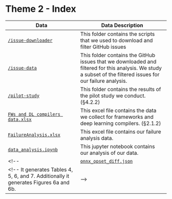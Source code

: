 # Theme 2 - Index
|Data|Data Description|
|----|-----------------|
|[`/issue-downloader`](/Theme2/issue-downloader/)| This folder contains the scripts that we used to download and filter GitHub issues|
|[`/issue-data`](/Theme2/issue-data/)| This folder contains the GitHub issues that we downloaded and filtered for this analysis. We study a subset of the filtered issues for our failure analysis.|
|[`/pilot-study`](/Theme2/pilot-study/)| This folder contains the results of the pilot study we conduct. (§4.2.2)|
|[`FWs and DL compilers data.xlsx`](/Theme2/FWs%20and%20DL%20compilers%20data.xlsx)| This excel file contains the data we collect for frameworks and deep learning compilers. (§2.1.2)|
|[`FailureAnalysis.xlsx`](/Theme2/FailureAnalysis.xlsx)| This excel file contains our failure analysis data.|
|[`data_analysis.ipynb`](/Theme2/data_analysis.ipynb)| This jupyter notebook contains our analysis of our data. 
<!-- |[`onnx_opset_diff.json`](/Theme2/onnx_opset_diff.json)| This json file contains the raw data used to create Figure 6a.| -->
<!-- It generates Tables 4, 5, 6, and 7. Additionally it generates Figures 6a and 6b.| -->
